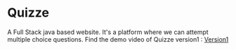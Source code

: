 # Quizze
A Full Stack java based website. It's a platform where we can attempt multiple choice questions.
Find the demo video of Quizze version1 : [Version1](https://drive.google.com/file/d/1DMX0wMvU-HO8ln2LKuHQ8GMwab1GYv3O/view?usp=sharing)
